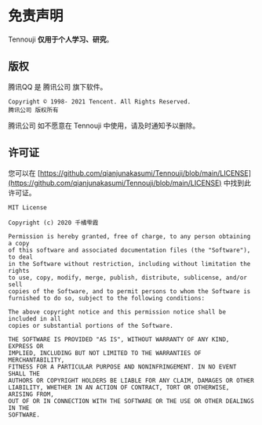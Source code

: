# 免责声明

Tennouji **仅用于个人学习、研究**。

## 版权

腾讯QQ 是 腾讯公司 旗下软件。
```
Copyright © 1998- 2021 Tencent. All Rights Reserved.
腾讯公司 版权所有
```

腾讯公司 如不愿意在 Tennouji 中使用，请及时通知予以删除。

## 许可证

您可以在 [https://github.com/qianjunakasumi/Tennouji/blob/main/LICENSE](https://github.com/qianjunakasumi/Tennouji/blob/main/LICENSE) 中找到此许可证。

```
MIT License

Copyright (c) 2020 千橘雫霞

Permission is hereby granted, free of charge, to any person obtaining a copy
of this software and associated documentation files (the "Software"), to deal
in the Software without restriction, including without limitation the rights
to use, copy, modify, merge, publish, distribute, sublicense, and/or sell
copies of the Software, and to permit persons to whom the Software is
furnished to do so, subject to the following conditions:

The above copyright notice and this permission notice shall be included in all
copies or substantial portions of the Software.

THE SOFTWARE IS PROVIDED "AS IS", WITHOUT WARRANTY OF ANY KIND, EXPRESS OR
IMPLIED, INCLUDING BUT NOT LIMITED TO THE WARRANTIES OF MERCHANTABILITY,
FITNESS FOR A PARTICULAR PURPOSE AND NONINFRINGEMENT. IN NO EVENT SHALL THE
AUTHORS OR COPYRIGHT HOLDERS BE LIABLE FOR ANY CLAIM, DAMAGES OR OTHER
LIABILITY, WHETHER IN AN ACTION OF CONTRACT, TORT OR OTHERWISE, ARISING FROM,
OUT OF OR IN CONNECTION WITH THE SOFTWARE OR THE USE OR OTHER DEALINGS IN THE
SOFTWARE.
```
